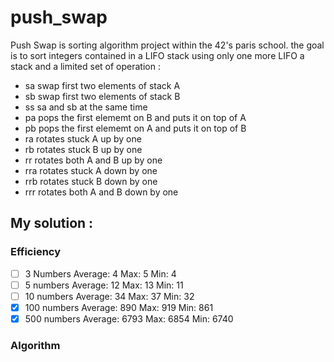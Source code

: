# push_swap

Push Swap is sorting algorithm project within the 42's paris school.
the goal is to sort integers contained in a LIFO stack using only one more LIFO a stack and a limited set of operation :

- sa	swap first two elements of stack A
- sb	swap first two elements of stack B
- ss	sa and sb at the same time
- pa	pops the first elememt on B and puts it on top of A
- pb	pops the first elememt on A and puts it on top of B
- ra	rotates stuck A up by one
- rb	rotates stuck B up by one
- rr	rotates both A and B up by one
- rra	rotates stuck A down by one
- rrb	rotates stuck B down by one
- rrr	rotates both A and B down by one

## My solution :

### Efficiency
- [ ] 3 Numbers  	Average:	4	Max:	5	Min:	4
- [ ] 5 numbers  	Average:	12	Max:	13	Min:	11
- [ ] 10 numbers 	Average:	34	Max:	37	Min:	32
- [x] 100 numbers 	Average:	890	Max:	919	Min:	861
- [x] 500 numbers  	Average:	6793	Max:	6854	Min:	6740

### Algorithm 
